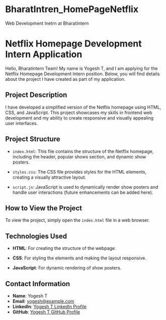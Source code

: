 # BharatIntren_HomePageNetflix
Web Development Inetrn at BharatIntern
# Netflix Homepage Development Intern Application

Hello, Bharatintern Team! My name is Yogesh T, and I am applying for the Netflix Homepage Development Intern position. Below, you will find details about the project I have created as part of my application.

## Project Description

I have developed a simplified version of the Netflix homepage using HTML, CSS, and JavaScript. This project showcases my skills in frontend web development and my ability to create responsive and visually appealing user interfaces.

## Project Structure

- `index.html`: This file contains the structure of the Netflix homepage, including the header, popular shows section, and dynamic show posters.
  
- `styles.css`: The CSS file provides styles for the HTML elements, creating a visually attractive layout.
  
- `script.js`: JavaScript is used to dynamically render show posters and handle user interactions (future enhancements can be added here).

## How to View the Project

To view the project, simply open the `index.html` file in a web browser.

## Technologies Used

- **HTML**: For creating the structure of the webpage.
  
- **CSS**: For styling the elements and making the layout responsive.
  
- **JavaScript**: For dynamic rendering of show posters.

## Contact Information

- **Name**: Yogesh T
- **Email**: yogesh@example.com
- **LinkedIn**: [Yogesh T LinkedIn Profile](https://www.linkedin.com/in/yogesh-t-prp)
- **GitHub**: [Yogesh T GitHub Profile](https://github.com/yogeshbca/)
